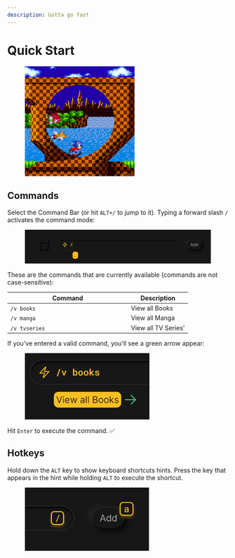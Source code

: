 ```yaml
---
description: Gotta go fast
---
```


# Quick Start

<figure><img src="../.gitbook/assets/Image (1).gif" alt="" width="250"><figcaption></figcaption></figure>

## Commands

Select the Command Bar (or hit `ALT+/` to jump to it).  Typing a forward slash `/` activates the command mode:

<figure><img src="../.gitbook/assets/image (1).png" alt=""><figcaption></figcaption></figure>

These are the commands that are currently available (commands are not case-sensitive):

<table><thead><tr><th width="261">Command</th><th>Description</th></tr></thead><tbody><tr><td><code>/v books</code></td><td>View all Books</td></tr><tr><td><code>/v manga</code></td><td>View all Manga</td></tr><tr><td><code>/v tvseries</code></td><td>View all TV Series'</td></tr></tbody></table>

If you've entered a valid command, you'll see a green arrow appear:

<figure><img src="../.gitbook/assets/image.png" alt="" width="284"><figcaption></figcaption></figure>

Hit `Enter` to execute the command. ✅

## Hotkeys

Hold down the `ALT` key to show keyboard shortcuts hints.  Press the key that appears in the hint while holding `ALT` to execute the shortcut.

<figure><img src="../.gitbook/assets/image (2).png" alt="" width="283"><figcaption></figcaption></figure>
